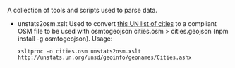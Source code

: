 A collection of tools and scripts used to parse data.

- unstats2osm.xslt 
    Used to convert [this UN list of cities](http://unstats.un.org/unsd/geoinfo/geonames/Cities.ashx) to a compliant OSM file to be used with osmtogeojson cities.osm > cities.geojson (npm install -g osmtogeojson). Usage:
    
    ```
    xsltproc -o cities.osm unstats2osm.xslt http://unstats.un.org/unsd/geoinfo/geonames/Cities.ashx
    ````
    
